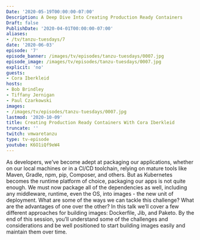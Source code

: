 ```yaml
---
Date: '2020-05-19T00:00:00-07:00'
Description: A Deep Dive Into Creating Production Ready Containers
Draft: false
PublishDate: '2020-04-01T00:00:00-07:00'
aliases:
- /tv/tanzu-tuesdays/7
date: '2020-06-03'
episode: '7'
episode_banner: /images/tv/episodes/tanzu-tuesdays/0007.jpg
episode_image: /images/tv/episodes/tanzu-tuesdays/0007.jpg
explicit: 'no'
guests:
- Cora Iberkleid
hosts:
- Bob Brindley
- Tiffany Jernigan
- Paul Czarkowski
images:
- /images/tv/episodes/tanzu-tuesdays/0007.jpg
lastmod: '2020-10-09'
title: Creating Production Ready Containers With Cora Iberkleid
truncate: ''
twitch: vmwaretanzu
type: tv-episode
youtube: K6O1iQf9eW4
---
```


As developers, we’ve become adept at packaging our applications, whether on our local machines or in a CI/CD toolchain, relying on mature tools like Maven, Gradle, npm, pip, Composer, and others. But as Kubernetes becomes the runtime platform of choice, packaging our apps is not quite enough. We must now package all of the dependencies as well, including any middleware, runtime, even the OS, into images - the new unit of deployment. What are some of the ways we can tackle this challenge? What are the advantages of one over the other? In this talk we’ll cover a few different approaches for building images: Dockerfile, Jib, and Paketo. By the end of this session, you’ll understand some of the challenges and considerations and be well positioned to start building images easily and maintain them over time.